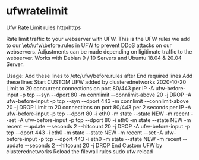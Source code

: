 # ufwratelimit
Ufw Rate Limit rules http/https


Rate limit traffic to your webserver with UFW. This is the UFW rules we add to our \etc\ufw\before.rules in UFW to prevent DDoS attacks on our webservers. Adjustments can be made depending on ligitimate traffic to the webserver. Works with Debian 9 / 10 Servers and Ubuntu 18.04 & 20.04 Server.

Usage:
Add these lines to /etc/ufw/before.rules after
End required lines
Add these lines
Start CUSTOM UFW added by clusterednetworks 2020-10-20
Limit to 20 concurrent connections on port 80/443 per IP
-A ufw-before-input -p tcp --syn --dport 80 -m connlimit --connlimit-above 20 -j DROP
-A ufw-before-input -p tcp --syn --dport 443 -m connlimit --connlimit-above 20 -j DROP
Limit to 20 connections on port 80/443 per 2 seconds per IP
-A ufw-before-input -p tcp --dport 80 -i eth0 -m state --state NEW -m recent --set
-A ufw-before-input -p tcp --dport 80 -i eth0 -m state --state NEW -m recent --update --seconds 2 --hitcount 20 -j DROP
-A ufw-before-input -p tcp --dport 443 -i eth0 -m state --state NEW -m recent --set
-A ufw-before-input -p tcp --dport 443 -i eth0 -m state --state NEW -m recent --update --seconds 2 --hitcount 20 -j DROP
End Custom UFW by clusterednetworks
Reload the filewall rules
sudo ufw reload
